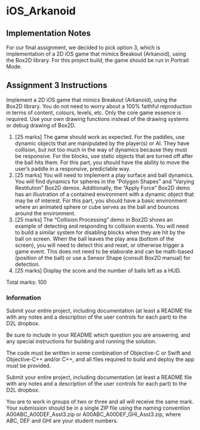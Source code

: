 # iOS_Arkanoid

## Implementation Notes

For our final assignment, we decided to pick option 3, which is implementation of a 2D iOS game that mimics Breakout (Arkanoid), using the Box2D library. For this project build, the game should be run in Portrait Mode.

## Assignment 3 Instructions

Implement a 2D iOS game that mimics Breakout (Arkanoid), using the Box2D library. You do not need to worry about a 100% faithful reproduction in terms of content, colours, levels, etc. Only the core game essence is required. Use your own drawing functions instead of the drawing systems or debug drawing of Box2D.

1. [25 marks] The game should work as expected. For the paddles, use dynamic objects that are manipulated by the player(s) or AI. They have collision, but not too much in the way of dynamics because they must be responsive. For the blocks, use static objects that are turned off after the ball hits them. For this part, you should have the ability to move the user’s paddle in a responsive, predictable way.
2. [25 marks] You will need to implement a play surface and ball dynamics. You will find dynamics for spheres in the “Polygon Shapes” and “Varying Restitution” Box2D demos. Additionally, the “Apply Force” Box2D demo has an illustration of a contained environment with a dynamic object that may be of interest. For this part, you should have a basic environment where an animated sphere or cube serves as the ball and bounces around the environment.
3. [25 marks] The “Collision Processing” demo in Box2D shows an example of detecting and responding to collision events. You will need to build a similar system for disabling blocks when they are hit by the ball on screen. When the ball leaves the play area (bottom of the screen), you will need to detect this and reset, or otherwise trigger a game event. This does not need to be elaborate and can be math-based (position of the ball) or use a Sensor Shape (consult Box2D manual) for detection.
4. [25 marks] Display the score and the number of balls left as a HUD.

Total marks: 100

### Information
Submit your entire project, including documentation (at least a README file with any notes and a description of the user controls for each part) to the D2L dropbox.

Be sure to include in your README which question you are answering, and any special instructions for building and running the solution.

The code must be written in some combination of Objective-C or Swift and Objective-C++ and/or C++, and all files required to build and deploy the app must be provided.

Submit your entire project, including documentation (at least a README file with any notes and a description of the user controls for each part) to the D2L dropbox.

You are to work in groups of two or three and all will receive the same mark. Your submission should be in a single ZIP file using the naming convention A00ABC_A00DEF_Asst3.zip or A00ABC_A00DEF_GHI_Asst3.zip, where ABC, DEF and GHI are your student numbers.
